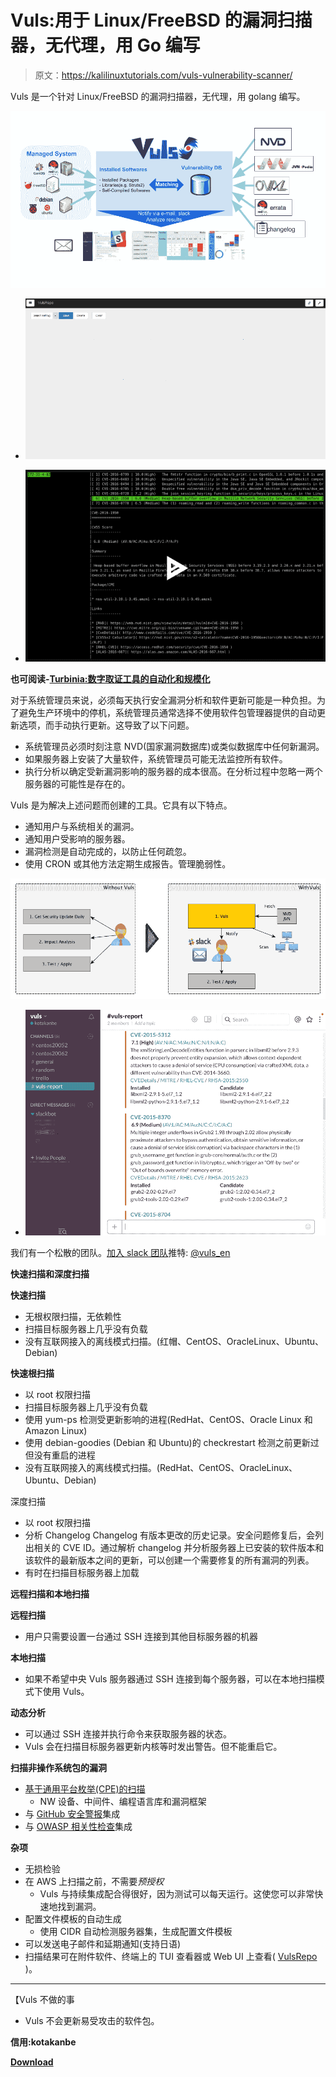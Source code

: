 # Vuls:用于 Linux/FreeBSD 的漏洞扫描器，无代理，用 Go 编写

> 原文：<https://kalilinuxtutorials.com/vuls-vulnerability-scanner/>

Vuls 是一个针对 Linux/FreeBSD 的漏洞扫描器，无代理，用 golang 编写。

![](img//9dca4b7aa01f406ef6ce61f79e87c793.png)

*   ![](img//7087d999665aa0b8b3aa0d887c5fe64e.png)

*   ![](img//f5f188bb00b5054a2f07f5e94dd7d5b5.png)

**也可阅读-[Turbinia:数字取证工具的自动化和规模化](https://kalilinuxtutorials.com/turbinia-digital-forensics-tools/)**

对于系统管理员来说，必须每天执行安全漏洞分析和软件更新可能是一种负担。为了避免生产环境中的停机，系统管理员通常选择不使用软件包管理器提供的自动更新选项，而手动执行更新。这导致了以下问题。

*   系统管理员必须时刻注意 NVD(国家漏洞数据库)或类似数据库中任何新漏洞。
*   如果服务器上安装了大量软件，系统管理员可能无法监控所有软件。
*   执行分析以确定受新漏洞影响的服务器的成本很高。在分析过程中忽略一两个服务器的可能性是存在的。

Vuls 是为解决上述问题而创建的工具。它具有以下特点。

*   通知用户与系统相关的漏洞。
*   通知用户受影响的服务器。
*   漏洞检测是自动完成的，以防止任何疏忽。
*   使用 CRON 或其他方法定期生成报告。管理脆弱性。

![](img//ce4088ac706ba65be193b230bd8e20e5.png)

*   ![](img//da8fd0102a6fae8483f14e622d4dc3c4.png)

我们有一个松散的团队。[加入 slack 团队](http://goo.gl/forms/xm5KFo35tu)推特: [@vuls_en](https://twitter.com/vuls_en)

**快速扫描和深度扫描**

**快速扫描**

*   无根权限扫描，无依赖性
*   扫描目标服务器上几乎没有负载
*   没有互联网接入的离线模式扫描。(红帽、CentOS、OracleLinux、Ubuntu、Debian)

**快速根扫描**

*   以 root 权限扫描
*   扫描目标服务器上几乎没有负载
*   使用 yum-ps 检测受更新影响的进程(RedHat、CentOS、Oracle Linux 和 Amazon Linux)
*   使用 debian-goodies (Debian 和 Ubuntu)的 checkrestart 检测之前更新过但没有重启的进程
*   没有互联网接入的离线模式扫描。(RedHat、CentOS、OracleLinux、Ubuntu、Debian)

深度扫描

*   以 root 权限扫描
*   分析 Changelog Changelog 有版本更改的历史记录。安全问题修复后，会列出相关的 CVE ID。通过解析 changelog 并分析服务器上已安装的软件版本和该软件的最新版本之间的更新，可以创建一个需要修复的所有漏洞的列表。
*   有时在扫描目标服务器上加载

**远程扫描和本地扫描**

**远程扫描**

*   用户只需要设置一台通过 SSH 连接到其他目标服务器的机器

**本地扫描**

*   如果不希望中央 Vuls 服务器通过 SSH 连接到每个服务器，可以在本地扫描模式下使用 Vuls。

**动态分析**

*   可以通过 SSH 连接并执行命令来获取服务器的状态。
*   Vuls 会在扫描目标服务器更新内核等时发出警告。但不能重启它。

**扫描非操作系统包的漏洞**

*   [基于通用平台枚举(CPE)的扫描](https://vuls.io/docs/en/usage-scan-non-os-packages.html#how-to-search-cpe-name-by-software-name)
    *   NW 设备、中间件、编程语言库和漏洞框架
*   与 [GitHub 安全警报](https://vuls.io/docs/en/usage-scan-non-os-packages.html#usage-integrate-with-github-security-alerts)集成
*   与 [OWASP 相关性检查](https://vuls.io/docs/en/usage-scan-non-os-packages.html#usage-integrate-with-owasp-dependency-check-to-automatic-update-when-the-libraries-are-updated-experimental)集成

**杂项**

*   无损检验
*   在 AWS 上扫描之前，不需要*预授权*
    *   Vuls 与持续集成配合得很好，因为测试可以每天运行。这使您可以非常快速地找到漏洞。
*   配置文件模板的自动生成
    *   使用 CIDR 自动检测服务器集，生成配置文件模板
*   可以发送电子邮件和延期通知(支持日语)
*   扫描结果可在附件软件、终端上的 TUI 查看器或 Web UI 上查看( [VulsRepo](https://github.com/usiusi360/vulsrepo) )。

* * *

【Vuls 不做的事

*   Vuls 不会更新易受攻击的软件包。

**信用:kotakanbe**

[**Download**](https://github.com/future-architect/vuls)
